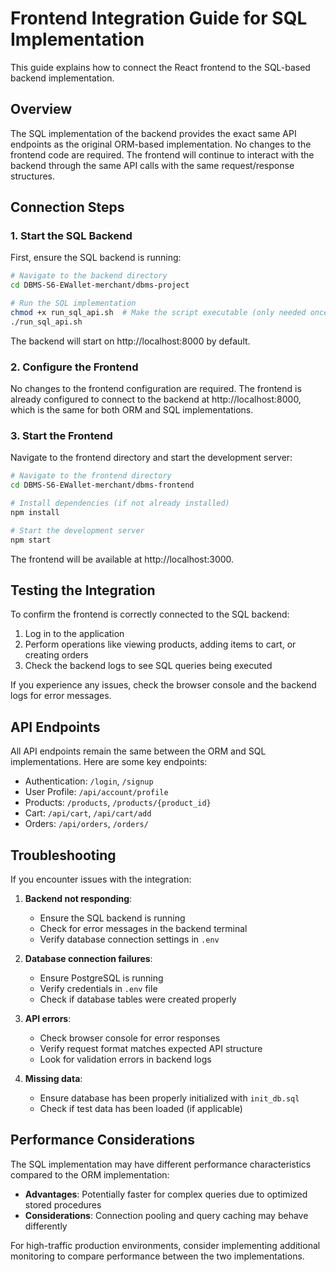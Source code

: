 # Frontend Integration Guide for SQL Implementation

This guide explains how to connect the React frontend to the SQL-based backend implementation.

## Overview

The SQL implementation of the backend provides the exact same API endpoints as the original ORM-based implementation. No changes to the frontend code are required. The frontend will continue to interact with the backend through the same API calls with the same request/response structures.

## Connection Steps

### 1. Start the SQL Backend

First, ensure the SQL backend is running:

```bash
# Navigate to the backend directory
cd DBMS-S6-EWallet-merchant/dbms-project

# Run the SQL implementation
chmod +x run_sql_api.sh  # Make the script executable (only needed once)
./run_sql_api.sh
```

The backend will start on http://localhost:8000 by default.

### 2. Configure the Frontend

No changes to the frontend configuration are required. The frontend is already configured to connect to the backend at http://localhost:8000, which is the same for both ORM and SQL implementations.

### 3. Start the Frontend

Navigate to the frontend directory and start the development server:

```bash
# Navigate to the frontend directory
cd DBMS-S6-EWallet-merchant/dbms-frontend

# Install dependencies (if not already installed)
npm install

# Start the development server
npm start
```

The frontend will be available at http://localhost:3000.

## Testing the Integration

To confirm the frontend is correctly connected to the SQL backend:

1. Log in to the application
2. Perform operations like viewing products, adding items to cart, or creating orders
3. Check the backend logs to see SQL queries being executed

If you experience any issues, check the browser console and the backend logs for error messages.

## API Endpoints

All API endpoints remain the same between the ORM and SQL implementations. Here are some key endpoints:

- Authentication: `/login`, `/signup`
- User Profile: `/api/account/profile`
- Products: `/products`, `/products/{product_id}`
- Cart: `/api/cart`, `/api/cart/add`
- Orders: `/api/orders`, `/orders/`

## Troubleshooting

If you encounter issues with the integration:

1. **Backend not responding**: 
   - Ensure the SQL backend is running
   - Check for error messages in the backend terminal
   - Verify database connection settings in `.env`

2. **Database connection failures**:
   - Ensure PostgreSQL is running
   - Verify credentials in `.env` file
   - Check if database tables were created properly

3. **API errors**:
   - Check browser console for error responses
   - Verify request format matches expected API structure
   - Look for validation errors in backend logs

4. **Missing data**:
   - Ensure database has been properly initialized with `init_db.sql`
   - Check if test data has been loaded (if applicable)

## Performance Considerations

The SQL implementation may have different performance characteristics compared to the ORM implementation:

- **Advantages**: Potentially faster for complex queries due to optimized stored procedures
- **Considerations**: Connection pooling and query caching may behave differently

For high-traffic production environments, consider implementing additional monitoring to compare performance between the two implementations. 